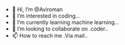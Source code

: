 - 👋 Hi, I’m @Aviroman
- 👀 I’m interested in coding...
- 🌱 I’m currently learning machine learning...
- 💞️ I’m looking to collaborate on .coder..
- 📫 How to reach me .Via mail..

<!---
Aviroman/Aviroman is a ✨ special ✨ repository because its `README.md` (this file) appears on your GitHub profile.
You can click the Preview link to take a look at your changes.
--->
